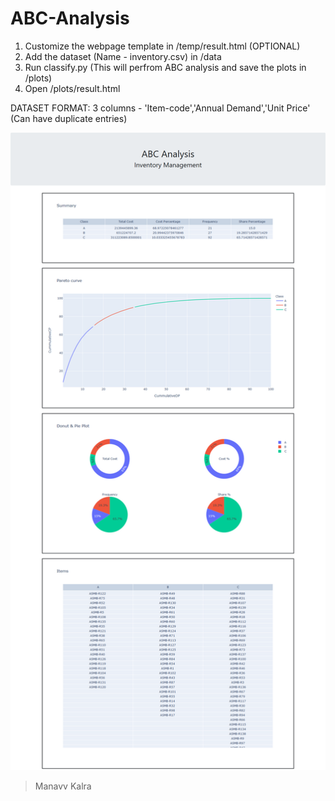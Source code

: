 # ABC-Analysis

1) Customize the webpage template in /temp/result.html (OPTIONAL)
2) Add the dataset (Name - inventory.csv) in /data 
3) Run classify.py (This will perfrom ABC analysis and save the plots in /plots)
4) Open /plots/result.html

DATASET FORMAT:
3 columns - 'Item-code','Annual Demand','Unit Price'  (Can have duplicate entries)


![alt text](https://github.com/MOR-Practicals/ABC-Analysis/blob/main/Screenshot.png)


> Manavv Kalra
